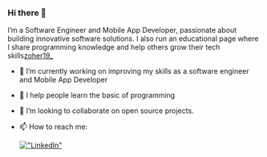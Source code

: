 ### Hi there 👋

I’m a Software Engineer and Mobile App Developer, passionate about building innovative software solutions. I also run an educational page where I share programming knowledge and help others grow their tech skills[zoher19_](https://www.instagram.com/zoher19_?igsh=MXJrdGE2OXR0dWNpag==)




- 🔭 I’m currently working on improving my skills as a software engineer and Mobile App Developer
- 🌱 I help people learn the basic of programming
- 👯 I’m looking to collaborate on open source projects.
- 📫 How to reach me:

  [!["LinkedIn"](https://img.shields.io/badge/LinkedIn-blue?style=flat&logo=linkedin&labelColor=blue)](https://www.linkedin.com/in/zuhair-alhlak-065914341?utm_source=share&utm_campaign=share_via&utm_content=profile&utm_medium=android_app)
